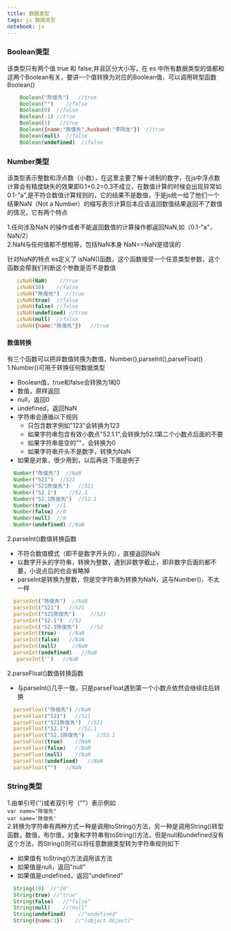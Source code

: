 ```yaml
---
title: 数据类型
tags: js 数据类型
notebook: js
---
```


### Boolean类型
  该类型只有两个值 true 和 false,并且区分大小写，在 es 中所有数据类型的值都和这两个Boolean有关，要讲一个值转换为对应的Boolean值，可以调用转型函数Boolean()  
```javascript
    Boolean("陈俊先")   //true
    Boolean("")    //false
    Boolean(0)  //false
    Boolean(-1) //true
    Boolean(1)   //true
    Boolean({name:"陈俊先",husband:"李阿龙"})  //true
    Boolean(null)  //false
    Boolean(undefined)  //false
```

### Number类型
该类型表示整数和浮点数（小数），在这里主要了解十进制的数字，在js中浮点数计算会有精度缺失的效果即0.1+0.2=0.3不成立，在数值计算的时候会出现异常如0.1-"a",是不符合数值计算规则的，它的结果不是数值，于是js统一给了他们一个结果NaN（Not a Number）的缩写表示计算后本应该返回数值结果返回不了数值的情况，它有两个特点

1.任何涉及NaN 的操作或者不能返回数值的计算操作都返回NaN,如（0.1-"a"，NaN/2）  
2.NaN与任何值都不想相等，包括NaN本身   NaN==NaN是错误的

针对NaN的特点 es定义了 isNaN()函数，这个函数接受一个任意类型参数，这个函数会帮我们判断这个参数是否不是数值
```javascript
   isNaN(NaN)    //true
   isNaN(10)    //false
   isNaN("陈俊先")  //true
   isNaN(true)  //false
   isNaN(false) //false
   isNaN(undefined) //true
   isNaN(null)  //false
   isNaN({name:"陈俊先"})   //true
```

#### 数值转换
有三个函数可以把非数值转换为数值，Number(),parseInt(),parseFloat()  
1.Number()可用于转换任何数据类型
  - Boolean值，true和false会转换为1和0
  - 数值，原样返回
  - null，返回0
  - undefined，返回NaN
  - 字符串会遵循以下规则
      - 只包含数字例如"123"会转换为123
      - 如果字符串包含有效小数点"52.1.1",会转换为52.1第二个小数点后面的不要
      -  如果字符串是空的""，会转换为0
      -  如果字符串开头不是数字，转换为NaN
  - 如果是对象，很少用到，以后再说
下面是例子
```javascript
  Number("陈俊先")  //NaN
  Number("521")  //521
  Number("521陈俊先")   //521
  Number("52.1")    //52.1
  Number("52.1陈俊先")  //52.1
  Number(true)  //1
  Number(false) //0
  Number(null)  //0
  Number(undefined) //NaN
```  
2.parseInt()数值转换函数
   - 不符合数值模式（即不是数字开头的），直接返回NaN
   - 以数字开头的字符串，转换为整数，遇到非数字截止，即非数字后面的都不要，小说点后的也会省略掉
   - parseInt是转换为整数，但是空字符串为转换为NaN，这与Number()，不太一样

```javascript
  parseInt("陈俊先")  //NaN
  parseInt("521")   //521
  parseInt("521陈俊先")     //521
  parseInt("52.1")  //52
  parseInt("52.1陈俊先")    //52
  parseInt(true)    //NaN
  parseInt(false)   //NaN
  parseInt(null)     //NaN
  parseInt(undefined)   //NaN
   parseInt('')   //NaN
```
2.parseFloat()数值转换函数
   - 与parseInt()几乎一致，只是parseFloat遇到第一个小数点依然会继续往后转换
```javascript
  parseFloat("陈俊先") //NaN
  parseFloat("521")   //521
  parseFloat("521陈俊先")  //521
  parseFloat("52.1")   //52.1
  parseFloat("52.1陈俊先")    //52.1
  parseFloat(true)    //NaN
  parseFloat(false)   //NaN
  parseFloat(null)    //NaN
  parseFloat(undefined)   //NaN
  parseFloat("")   //NaN
```

### String类型
  1.由单引号('')或者双引号（""）表示例如  
  `var name="陈俊先"`  
  `var name='陈俊先'`  
  2.转换为字符串有两种方式一种是调用toString()方法，另一种是调用String()转型函数，数值，布尔值，对象和字符串有toString()方法，但是null和undefined没有这个方法，而String()则可以将任意数据类型转为字符串规则如下  
  - 如果值有 toString()方法调用该方法
  - 如果值是null，返回"null"
  - 如果值是undefined，返回"undefined"

  ```javascript
    String(10)  //"10"
    String(true) //"true"
    String(false)   //"false"
    String(null)    //"null"
    String(undefined)    //"undefined"
    String({name:1})    //"[object Object]"
  ```


      

    
   
